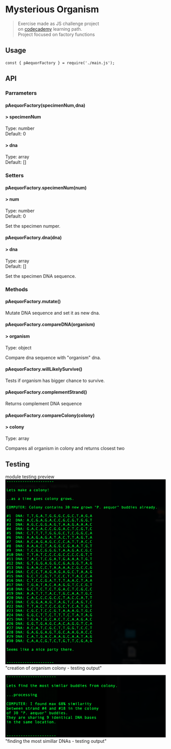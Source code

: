 # Mysterious Organism
> Exercise made as JS challenge project<br/>
on [codecademy](https://codecademy.com) learning path.<br/>
Project focused on factory functions

## Usage
```
const { pAequorFactory } = require('./main.js');
```

## API

### Parrameters
#### pAequorFactory(specimenNum,dna)

#### > specimenNum
Type: number<br/>
Default: 0<br/>

#### > dna
Type: array<br/>
Default: []<br/>

### Setters
#### pAequorFactory.specimenNum(num)
#### > num
Type: number<br/>
Default: 0<br/>

Set the specimen numper.<br/>

#### pAequorFactory.dna(dna)
#### > dna
Type: array<br/>
Default: []<br/>

Set the specimen DNA sequence.<br/>

### Methods
#### pAequorFactory.mutate()

Mutate DNA sequence and set it as new dna.<br/>

#### pAequorFactory.compareDNA(organism)
#### > organism
Type: object<br/>

Compare dna sequence with "organism" dna.<br/>

#### pAequorFactory.willLikelySurvive()
Tests if organism has bigger chance to survive.<br/>

#### pAequorFactory.complementStrand()
Returns complement DNA sequence</br>

#### pAequorFactory.compareColony(colony)
#### > colony
Type: array<br/>

Compares all organism in colony and returns closest two</br>




## Testing
module testing preview 
![Code](./public/aqueror-colony.png)"creation of organism colony - testing output"

![Code](./public/aqueror-colony-compare.png)"finding the most simillar DNAs - testing output"